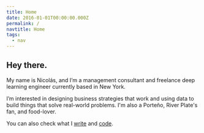 ```yaml
---
title: Home
date: 2016-01-01T00:00:00.000Z
permalink: /
navtitle: Home
tags:
  - nav
---
```

## Hey there.

My name is Nicolás, and I’m a management consultant and freelance deep learning engineer currently based in New York.

I’m interested in designing business strategies that work and using data to build things that solve real-world problems. I'm also a Porteño, River Plate's fan, and food-lover.

You can also check what I [write](https://medium.com/@nicolas.metallo) and [code](https://github.com/nicolasmetallo).
